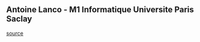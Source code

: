 ## Antoine Lanco - M1 Informatique Universite Paris Saclay

[source](https://arxiv.org/abs/1109.0781)
